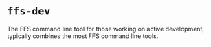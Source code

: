 # `ffs-dev`

The FFS command line tool for those working on active development, typically combines the most FFS command line tools.
